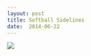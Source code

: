 ```yaml
---
layout: post
title: Softball Sidelines
date:  2014-06-22
---
```


![](https://infinit.io/link/vokoiva/36XF9yb.jpg)